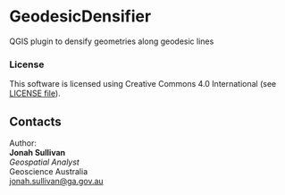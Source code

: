 # GeodesicDensifier
QGIS plugin to densify geometries along geodesic lines

### License
This software is licensed using Creative Commons 4.0 International (see [LICENSE file](LICENSE)).

## Contacts
Author:  
**Jonah Sullivan**  
*Geospatial Analyst*  
Geoscience Australia  
<jonah.sullivan@ga.gov.au>